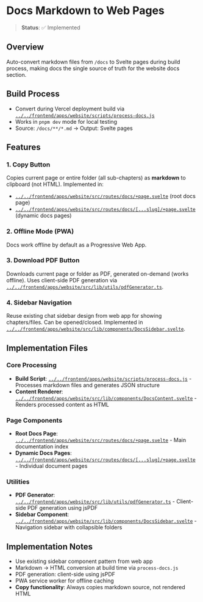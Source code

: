 # Docs Markdown to Web Pages

> **Status**: ✅ Implemented

## Overview
Auto-convert markdown files from `/docs` to Svelte pages during build process, making docs the single source of truth for the website docs section.

## Build Process
- Convert during Vercel deployment build via [`../../frontend/apps/website/scripts/process-docs.js`](../../frontend/apps/website/scripts/process-docs.js)
- Works in `pnpm dev` mode for local testing
- Source: `/docs/**/*.md` → Output: Svelte pages

## Features

### 1. Copy Button
Copies current page or entire folder (all sub-chapters) as **markdown** to clipboard (not HTML). Implemented in:
- [`../../frontend/apps/website/src/routes/docs/+page.svelte`](../../frontend/apps/website/src/routes/docs/+page.svelte) (root docs page)
- [`../../frontend/apps/website/src/routes/docs/[...slug]/+page.svelte`](../../frontend/apps/website/src/routes/docs/[...slug]/+page.svelte) (dynamic docs pages)

### 2. Offline Mode (PWA)
Docs work offline by default as a Progressive Web App.

### 3. Download PDF Button
Downloads current page or folder as PDF, generated on-demand (works offline). Uses client-side PDF generation via [`../../frontend/apps/website/src/lib/utils/pdfGenerator.ts`](../../frontend/apps/website/src/lib/utils/pdfGenerator.ts).

### 4. Sidebar Navigation
Reuse existing chat sidebar design from web app for showing chapters/files. Can be opened/closed. Implemented in [`../../frontend/apps/website/src/lib/components/DocsSidebar.svelte`](../../frontend/apps/website/src/lib/components/DocsSidebar.svelte).

## Implementation Files

### Core Processing
- **Build Script**: [`../../frontend/apps/website/scripts/process-docs.js`](../../frontend/apps/website/scripts/process-docs.js) - Processes markdown files and generates JSON structure
- **Content Renderer**: [`../../frontend/apps/website/src/lib/components/DocsContent.svelte`](../../frontend/apps/website/src/lib/components/DocsContent.svelte) - Renders processed content as HTML

### Page Components
- **Root Docs Page**: [`../../frontend/apps/website/src/routes/docs/+page.svelte`](../../frontend/apps/website/src/routes/docs/+page.svelte) - Main documentation index
- **Dynamic Docs Pages**: [`../../frontend/apps/website/src/routes/docs/[...slug]/+page.svelte`](../../frontend/apps/website/src/routes/docs/[...slug]/+page.svelte) - Individual document pages

### Utilities
- **PDF Generator**: [`../../frontend/apps/website/src/lib/utils/pdfGenerator.ts`](../../frontend/apps/website/src/lib/utils/pdfGenerator.ts) - Client-side PDF generation using jsPDF
- **Sidebar Component**: [`../../frontend/apps/website/src/lib/components/DocsSidebar.svelte`](../../frontend/apps/website/src/lib/components/DocsSidebar.svelte) - Navigation sidebar with collapsible folders

## Implementation Notes
- Use existing sidebar component pattern from web app
- Markdown → HTML conversion at build time via `process-docs.js`
- PDF generation: client-side using jsPDF
- PWA service worker for offline caching
- **Copy functionality**: Always copies markdown source, not rendered HTML

